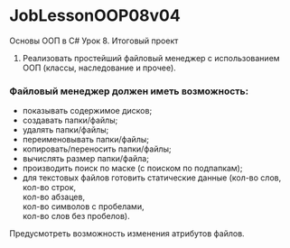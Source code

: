 # JobLessonOOP08v04


Основы ООП в С#
Урок 8. Итоговый проект
1. Реализовать простейший файловый менеджер с использованием ООП (классы, наследование и прочее).
### Файловый менеджер должен иметь возможность:
* показывать содержимое дисков;
* создавать папки/файлы;
* удалять папки/файлы;
* переименовывать папки/файлы;
* копировать/переносить папки/файлы;
* вычислять размер папки/файла;
* производить поиск по маске (с поиском по подпапкам);
* для текстовых файлов готовить статические данные 
(кол-во слов,   
 кол-во строк,  
 кол-во абзацев,  
 кол-во символов с пробелами,  
 кол-во слов без пробелов).  
  
Предусмотреть возможность изменения атрибутов файлов.  